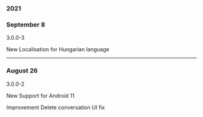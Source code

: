 ### 2021

### September 8

3.0.0-3

New Localisation for Hungarian language

---

### August 26

3.0.0-2

New Support for Android 11

Improvement Delete conversation UI fix